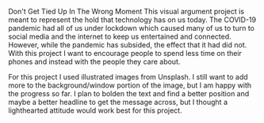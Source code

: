 Don't Get Tied Up In The Wrong Moment
This visual argument project is meant to represent the hold that technology has on us today. The COVID-19 pandemic had all of us under lockdown which caused many of us to turn to social media and the internet to keep us entertained and connected. However, while the pandemic has subsided, the effect that it had did not.
With this project I want to encourage people to spend less time on their phones and instead with the people they care about.

For this project I used illustrated images from Unsplash. I still want to add more to the background/window portion of the image, but I am happy with the progress so far.
I plan to bolden the text and find a better position and maybe a better headline to get the message across, but I thought a lighthearted attitude would work best for this project.
